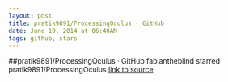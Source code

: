 ```yaml
---
layout: post
title: pratik9891/ProcessingOculus · GitHub
date: June 19, 2014 at 06:40AM
tags: github, stars
---
```

##pratik9891/ProcessingOculus · GitHub
fabiantheblind starred pratik9891/ProcessingOculus
[link to source](http://ift.tt/1ibA1lM) 
